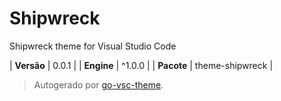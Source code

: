 # Shipwreck

Shipwreck theme for Visual Studio Code

| **Versão** | 0.0.1 |
| **Engine** | ^1.0.0 |
| **Pacote** | theme-shipwreck |

> Autogerado por [go-vsc-theme](https://github.com/natalbu/go-vsc-theme).
